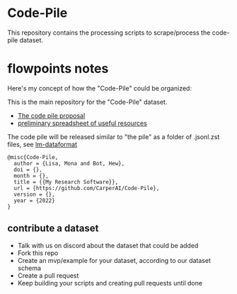 # Code-Pile
This repository contains the processing scripts to scrape/process the code-pile dataset.


# flowpoints notes

Here's my concept of how the "Code-Pile" could be organized:

This is the main repository for the "Code-Pile" dataset.

* [The code pile proposal](https://carperai.notion.site/Code-Pile-Organization-adfe8babbe07451cbd489a50cc0c985a)
* [preliminary spreadsheet of useful resources](https://docs.google.com/spreadsheets/d/1OrOnv-Cv1wRq0jNk4AegHiMtLk88YQDz5b1TP-o5SE8/edit#gid=0)

The code pile will be released similar to "the pile" as a folder of .jsonl.zst files, see [lm-dataformat](https://github.com/EleutherAI/lm_dataformat)

```
@misc{Code-Pile,
  author = {Lisa, Mona and Bot, Hew},
  doi = {},
  month = {},
  title = {{My Research Software}},
  url = {https://github.com/CarperAI/Code-Pile},
  version = {},
  year = {2022}
}
```

## contribute a dataset

* Talk with us on discord about the dataset that could be added
* Fork this repo
* Create an mvp/example for your dataset, according to our dataset schema
* Create a pull request
* Keep building your scripts and creating pull requests until done
